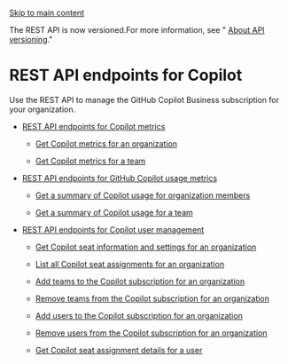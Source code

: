 [Skip to main content](https://docs.github.com/en/rest/copilot?apiVersion=2022-11-28#main-content)

The REST API is now versioned.For more information, see " [About API versioning](https://docs.github.com/rest/overview/api-versions)."

# REST API endpoints for Copilot

Use the REST API to manage the GitHub Copilot Business subscription for your organization.

- [REST API endpoints for Copilot metrics](https://docs.github.com/en/rest/copilot/copilot-metrics)

  - [Get Copilot metrics for an organization](https://docs.github.com/en/rest/copilot/copilot-metrics#get-copilot-metrics-for-an-organization)

  - [Get Copilot metrics for a team](https://docs.github.com/en/rest/copilot/copilot-metrics#get-copilot-metrics-for-a-team)
- [REST API endpoints for GitHub Copilot usage metrics](https://docs.github.com/en/rest/copilot/copilot-usage)

  - [Get a summary of Copilot usage for organization members](https://docs.github.com/en/rest/copilot/copilot-usage#get-a-summary-of-copilot-usage-for-organization-members)

  - [Get a summary of Copilot usage for a team](https://docs.github.com/en/rest/copilot/copilot-usage#get-a-summary-of-copilot-usage-for-a-team)
- [REST API endpoints for Copilot user management](https://docs.github.com/en/rest/copilot/copilot-user-management)

  - [Get Copilot seat information and settings for an organization](https://docs.github.com/en/rest/copilot/copilot-user-management#get-copilot-seat-information-and-settings-for-an-organization)

  - [List all Copilot seat assignments for an organization](https://docs.github.com/en/rest/copilot/copilot-user-management#list-all-copilot-seat-assignments-for-an-organization)

  - [Add teams to the Copilot subscription for an organization](https://docs.github.com/en/rest/copilot/copilot-user-management#add-teams-to-the-copilot-subscription-for-an-organization)

  - [Remove teams from the Copilot subscription for an organization](https://docs.github.com/en/rest/copilot/copilot-user-management#remove-teams-from-the-copilot-subscription-for-an-organization)

  - [Add users to the Copilot subscription for an organization](https://docs.github.com/en/rest/copilot/copilot-user-management#add-users-to-the-copilot-subscription-for-an-organization)

  - [Remove users from the Copilot subscription for an organization](https://docs.github.com/en/rest/copilot/copilot-user-management#remove-users-from-the-copilot-subscription-for-an-organization)

  - [Get Copilot seat assignment details for a user](https://docs.github.com/en/rest/copilot/copilot-user-management#get-copilot-seat-assignment-details-for-a-user)
